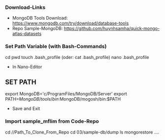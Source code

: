 ### Download-Links
* MongoDB Tools Download:
https://www.mongodb.com/try/download/database-tools
* Repo Sample-MongoDB:
https://github.com/huynhsamha/quick-mongo-atlas-datasets

### Set Path Variable (with Bash-Commands)
cd
pwd
touch .bash_profile (oder: cat .bash_profile)
nano .bash_profile

* In Nano-Editor
## SET PATH
export MongoDB='c/ProgramFiles/MongoDB/Server'
export PATH=$MongoDB/tools/bin:$MongoDB/mogosh/bin:$PATH

* Save and Exit

### Import sample_mflim from Code-Repo
cd //Path_To_Clone_From_Repo
cd 03/sample-db/dump
ls
mongorestore ....

